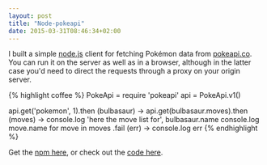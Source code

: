 ```yaml
---
layout: post
title: "Node-pokeapi"
date: 2015-03-31T08:46:34+02:00
---
```


I built a simple [node.js] client for fetching Pokémon data from
[pokeapi.co]. You can run it on the server as well as in a browser,
although in the latter case you'd need to direct the requests through
a proxy on your origin server.

{% highlight coffee %}
PokeApi = require 'pokeapi'
api = PokeApi.v1()

api.get('pokemon', 1).then (bulbasaur) ->
    api.get(bulbasaur.moves).then (moves) ->
        console.log 'here the move list for', bulbasaur.name
        console.log move.name for move in moves
.fail (err) ->
    console.log err
{% endhighlight %}

Get the [npm here][npm], or check out the [code here][gh].

[node.js]:http://nodejs.org
[pokeapi.co]:http://pokeapi.co
[npm]:https://www.npmjs.com/package/pokeapi
[gh]:https://github.com/fred-o/pokeapi
